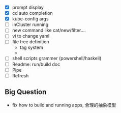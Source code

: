 * [x] prompt display
* [x] cd auto completion
* [x] kube-config args
* [ ] inCluster running
* [ ] new command like cat/new/filter....
* [ ] vi to change yaml
* [ ] file tree definition
    * tag system
    * ​
* [ ] shell scripts grammer (powershell/haskell)
* [ ] Readme: run/build doc
* [ ] Pipe
* [ ] Refresh

## Big Question

* fix how to build and running apps, 合理的抽象模型

